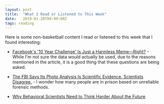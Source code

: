 ```yaml
---
layout: post
title:  "What I Read or Listened to This Week"
date:   2019-01-20T09:09:00Z
tags: reading
---
```

Here is some non-basketball content I read or listened to this week that I found interesting:


* [Facebook's '10 Year Challenge' Is Just a Harmless Meme—Right?](https://www.wired.com/story/facebook-10-year-meme-challenge/) - While I'm not sure the data would actually be used, due to the reasons mentioned in the article, it is a good thing that these questions are being asked.

* [The FBI Says Its Photo Analysis Is Scientific Evidence. Scientists Disagree.](https://www.propublica.org/article/with-photo-analysis-fbi-lab-continues-shaky-forensic-science-practices) - I wonder how many people are in prison based on unreliable forensic methods.

* [Why Behavioral Scientists Need to Think Harder About the Future](http://behavioralscientist.org/why-behavioral-scientists-need-to-think-harder-about-the-future/)
